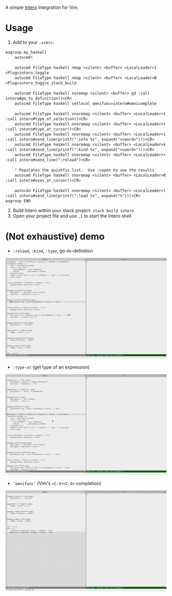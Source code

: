A simple [Intero](https://github.com/chrisdone/intero) integration for Vim.

# Usage

1) Add to your `.vimrc`:

```VimL
augroup my_haskell
    autocmd!

    autocmd FileType haskell nmap <silent> <buffer> <LocalLeader>I <Plug>intero_toggle
    autocmd FileType haskell nmap <silent> <buffer> <LocalLeader>B <Plug>intero_toggle_stack_build

    autocmd FileType haskell noremap <silent> <buffer> gd :call intero#go_to_definition()<CR>
    autocmd FileType haskell setlocal omnifunc=intero#omnicomplete

    autocmd FileType haskell xnoremap <silent> <buffer> <LocalLeader>t :call intero#type_of_selection()<CR>
    autocmd FileType haskell nnoremap <silent> <buffer> <LocalLeader>t :call intero#type_at_cursor()<CR>
    autocmd FileType haskell nnoremap <silent> <buffer> <LocalLeader>i :call intero#send_line(printf(":info %s", expand("<cword>")))<CR>
    autocmd FileType haskell nnoremap <silent> <buffer> <LocalLeader>k :call intero#send_line(printf(":kind %s", expand("<cword>")))<CR>
    autocmd FileType haskell nnoremap <silent> <buffer> <LocalLeader>r :call intero#send_line(":reload")<CR>

    " Populates the quickfix list.  Use :copen to see the results
    autocmd FileType haskell nnoremap <silent> <buffer> <LocalLeader>R :call intero#uses_at_cursor()<CR>

    autocmd FileType haskell nnoremap <silent> <buffer> <LocalLeader>l :call intero#send_line(printf(":load %s", expand("%")))<CR>
augroup END
```

2) Build Intero within your stack project: `stack build intero`
3) Open your project file and use `,I` to start the Intero shell


# (Not exhaustive) demo

 * `:reload`, `:kind`, `:type`, go-to-definition

![](gifs/various.gif)

 * `:type-at` (get type of an expression)

![](gifs/type-at.gif)

 * `'omnifunc'` (Vim's `<C-X><C-O>` completion)

![](gifs/omnicompletion.gif)

